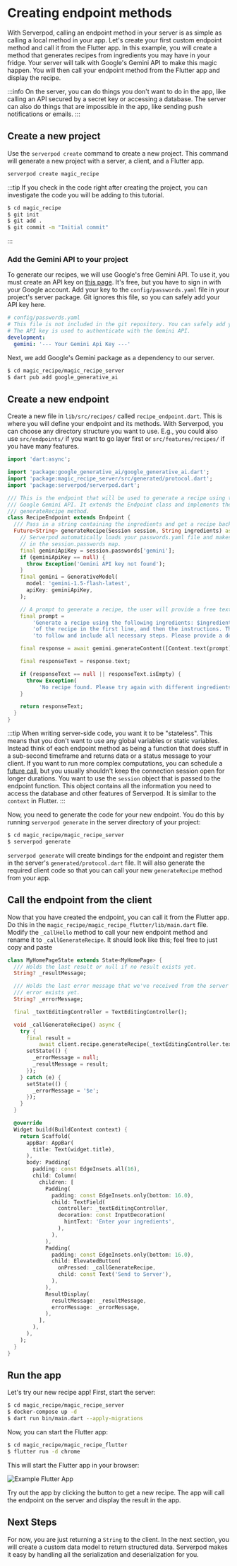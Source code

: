 # Creating endpoint methods

With Serverpod, calling an endpoint method in your server is as simple as calling a local method in your app. Let's create your first custom endpoint method and call it from the Flutter app. In this example, you will create a method that generates recipes from ingredients you may have in your fridge. Your server will talk with Google's Gemini API to make this magic happen. You will then call your endpoint method from the Flutter app and display the recipe.

:::info
On the server, you can do things you don't want to do in the app, like calling an API secured by a secret key or accessing a database. The server can also do things that are impossible in the app, like sending push notifications or emails.
:::

## Create a new project

Use the `serverpod create` command to create a new project. This command will generate a new project with a server, a client, and a Flutter app.

```bash
serverpod create magic_recipe
```

:::tip
If you check in the code right after creating the project, you can investigate the code you will be adding to this tutorial.

```bash
$ cd magic_recipe
$ git init
$ git add .
$ git commit -m "Initial commit"
```

:::

### Add the Gemini API to your project

To generate our recipes, we will use Google's free Gemini API. To use it, you must create an API key on [this page](https://aistudio.google.com/app/apikey). It's free, but you have to sign in with your Google account. Add your key to the `config/passwords.yaml` file in your project's server package. Git ignores this file, so you can safely add your API key here.

```yaml
# config/passwords.yaml
# This file is not included in the git repository. You can safely add your API key here.
# The API key is used to authenticate with the Gemini API.
development:
  gemini: '--- Your Gemini Api Key ---'
```

Next, we add Google's Gemini package as a dependency to our server.

```bash
$ cd magic_recipe/magic_recipe_server
$ dart pub add google_generative_ai
```

## Create a new endpoint

Create a new file in `lib/src/recipes/` called `recipe_endpoint.dart`. This is where you will define your endpoint and its methods. With Serverpod, you can choose any directory structure you want to use. E.g., you could also use `src/endpoints/` if you want to go layer first or `src/features/recipes/` if you have many features.

```dart
import 'dart:async';

import 'package:google_generative_ai/google_generative_ai.dart';
import 'package:magic_recipe_server/src/generated/protocol.dart';
import 'package:serverpod/serverpod.dart';

/// This is the endpoint that will be used to generate a recipe using the
/// Google Gemini API. It extends the Endpoint class and implements the
/// generateRecipe method.
class RecipeEndpoint extends Endpoint {
  /// Pass in a string containing the ingredients and get a recipe back.
  Future<String> generateRecipe(Session session, String ingredients) async {
    // Serverpod automatically loads your passwords.yaml file and makes the passwords available
    // in the session.passwords map.
    final geminiApiKey = session.passwords['gemini'];
    if (geminiApiKey == null) {
      throw Exception('Gemini API key not found');
    }
    final gemini = GenerativeModel(
      model: 'gemini-1.5-flash-latest',
      apiKey: geminiApiKey,
    );

    // A prompt to generate a recipe, the user will provide a free text input with the ingredients
    final prompt =
        'Generate a recipe using the following ingredients: $ingredients, always put the title '
        'of the recipe in the first line, and then the instructions. The recipe should be easy '
        'to follow and include all necessary steps. Please provide a detailed recipe.';

    final response = await gemini.generateContent([Content.text(prompt)]);

    final responseText = response.text;

    if (responseText == null || responseText.isEmpty) {
      throw Exception(
          'No recipe found. Please try again with different ingredients.');
    }

    return responseText;
  }
}
```

:::tip
When writing server-side code, you want it to be "stateless". This means that you don't want to use any global variables or static variables. Instead think of each endpoint method as being a function that does stuff in a sub-second timeframe and returns data or a status message to your client. If you want to run more complex computations, you can schedule a [future call](../concepts/scheduling), but you usually shouldn't keep the connection session open for longer durations. You want to use the `session` object that is passed to the endpoint function. This object contains all the information you need to access the database and other features of Serverpod. It is similar to the `context` in Flutter.
:::

Now, you need to generate the code for your new endpoint. You do this by running `serverpod generate` in the server directory of your project:

```bash
$ cd magic_recipe/magic_recipe_server
$ serverpod generate
```

`serverpod generate` will create bindings for the endpoint and register them in the server's `generated/protocol.dart` file. It will also generate the required client code so that you can call your new `generateRecipe` method from your app.

## Call the endpoint from the client

Now that you have created the endpoint, you can call it from the Flutter app. Do this in the `magic_recipe/magic_recipe_flutter/lib/main.dart` file. Modify the `_callHello` method to call your new endpoint method and rename it to `_callGenerateRecipe`. It should look like this; feel free to just copy and paste

```dart
class MyHomePageState extends State<MyHomePage> {
  /// Holds the last result or null if no result exists yet.
  String? _resultMessage;

  /// Holds the last error message that we've received from the server or null if no
  /// error exists yet.
  String? _errorMessage;

  final _textEditingController = TextEditingController();

  void _callGenerateRecipe() async {
    try {
      final result =
          await client.recipe.generateRecipe(_textEditingController.text);
      setState(() {
        _errorMessage = null;
        _resultMessage = result;
      });
    } catch (e) {
      setState(() {
        _errorMessage = '$e';
      });
    }
  }

  @override
  Widget build(BuildContext context) {
    return Scaffold(
      appBar: AppBar(
        title: Text(widget.title),
      ),
      body: Padding(
        padding: const EdgeInsets.all(16),
        child: Column(
          children: [
            Padding(
              padding: const EdgeInsets.only(bottom: 16.0),
              child: TextField(
                controller: _textEditingController,
                decoration: const InputDecoration(
                  hintText: 'Enter your ingredients',
                ),
              ),
            ),
            Padding(
              padding: const EdgeInsets.only(bottom: 16.0),
              child: ElevatedButton(
                onPressed: _callGenerateRecipe,
                child: const Text('Send to Server'),
              ),
            ),
            ResultDisplay(
              resultMessage: _resultMessage,
              errorMessage: _errorMessage,
            ),
          ],
        ),
      ),
    );
  }
}
```

## Run the app

Let's try our new recipe app! First, start the server:

```bash
$ cd magic_recipe/magic_recipe_server
$ docker-compose up -d
$ dart run bin/main.dart --apply-migrations
```

Now, you can start the Flutter app:

```bash
$ cd magic_recipe/magic_recipe_flutter
$ flutter run -d chrome
```

This will start the Flutter app in your browser:

![Example Flutter App](/img/getting-started/endpoint-chrome-result.png)

Try out the app by clicking the button to get a new recipe. The app will call the endpoint on the server and display the result in the app.

## Next Steps

For now, you are just returning a `String` to the client. In the next section, you will create a custom data model to return structured data. Serverpod makes it easy by handling all the serialization and deserialization for you.

